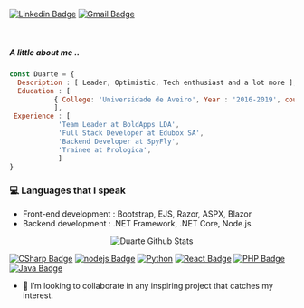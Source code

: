 [![Linkedin Badge](https://img.shields.io/badge/-Duarte-blue?style=flat-square&logo=Linkedin&logoColor=white&link=https://www.linkedin.com/in/jorgermduarte/)](https://www.linkedin.com/in/jorgermduarte/)
[![Gmail Badge](https://img.shields.io/badge/-jorge_duarte@outlook.pt-c14438?style=flat-square&logo=Gmail&logoColor=white&link=mailto:jorge_duarte@outlook.pt)](mailto:jorge_duarte@outlook.pt)

<br/>

##### A little about me ..

```javascript
const Duarte = {
  Description : [ Leader, Optimistic, Tech enthusiast and a lot more ],
  Education : [ 
           { College: 'Universidade de Aveiro', Year : '2016-2019', course: 'Software Developer' },
           ],
 Experience : [
            'Team Leader at BoldApps LDA', 
            'Full Stack Developer at Edubox SA', 
            'Backend Developer at SpyFly',
            'Trainee at Prologica',
            ]
}
```


### :computer: Languages that I speak
* Front-end development : Bootstrap, EJS, Razor, ASPX, Blazor
* Backend development : .NET Framework, .NET Core, Node.js

<p align="center"> 
  <img src="https://github-readme-stats.vercel.app/api?username=jorgermduarte&theme=radical&show_icons=true" alt="Duarte Github Stats" />
</p>


[![CSharp Badge](https://img.shields.io/badge/-.NET-A9A9A9?style=flat-square&logo=C%20Sharp&logoColor=black)](CSharp)
[![nodejs Badge](https://img.shields.io/badge/-Node.js-A9A9A9?style=flat-square&logo=Javascript&logoColor=black)](Node.js)
[![Python](https://img.shields.io/badge/-Python-A9A9A9?style=flat-square&logo=Python&logoColor=black)](Python)
[![React Badge](https://img.shields.io/badge/-React-A9A9A9?style=flat-square&logo=React&logoColor=black)](React)
[![PHP Badge](https://img.shields.io/badge/-PHP-A9A9A9?style=flat-square&logo=PHP&logoColor=black)](PHP)
[![Java Badge](https://img.shields.io/badge/-Java-A9A9A9?style=flat-square&logo=Java&logoColor=black)](Java)


- 🤝 I’m looking to collaborate in any inspiring project that catches my interest.
